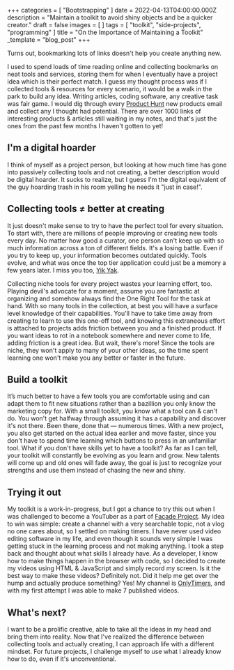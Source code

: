 +++
categories = [ "Bootstrapping" ]
date = 2022-04-13T04:00:00.000Z
description = "Maintain a toolkit to avoid shiny objects and be a quicker creator."
draft = false
images = [ ]
tags = [ "toolkit", "side-projects", "programming" ]
title = "On the Importance of Maintaining a Toolkit"
_template = "blog_post"
+++

Turns out, bookmarking lots of links doesn't help you create anything new.

I used to spend loads of time reading online and collecting bookmarks on neat tools and services, storing them for when I eventually have a project idea which is their perfect match. I guess my thought process was if I collected tools & resources for every scenario, it would be a walk in the park to build any idea. Writing articles, coding software, any creative task was fair game. I would dig through every [Product Hunt](https://www.producthunt.com/) new products email and collect any I thought had potential. There are over 1000 links of interesting products & articles still waiting in my notes, and that's just the ones from the past few months I haven't gotten to yet!

## I'm a digital hoarder

I think of myself as a project person, but looking at how much time has gone into passively collecting tools and not creating, a better description would be digital hoarder. It sucks to realize, but I guess I'm the digital equivalent of the guy hoarding trash in his room yelling he needs it "just in case!".

## Collecting tools ≠ better at creating

It just doesn't make sense to try to have the perfect tool for every situation. To start with, there are millions of people improving or creating new tools every day. No matter how good a curator, one person can't keep up with so much information across a ton of different fields. It's a losing battle. Even if you try to keep up, your information becomes outdated quickly. Tools evolve, and what was once the top tier application could just be a memory a few years later. I miss you too, [Yik Yak](https://en.wikipedia.org/wiki/Yik_Yak).

Collecting niche tools for every project wastes your learning effort, too. Playing devil's advocate for a moment, assume you are fantastic at organizing and somehow always find the One Right Tool for the task at hand. With so many tools in the collection, at best you will have a surface level knowledge of their capabilities. You'll have to take time away from creating to learn to use this one-off tool, and knowing this extraneous effort is attached to projects adds friction between you and a finished product. If you want ideas to rot in a notebook somewhere and never come to life, adding friction is a great idea. But wait, there's more! Since the tools are niche, they won't apply to many of your other ideas, so the time spent learning one won't make you any better or faster in the future.

## Build a toolkit

It’s much better to have a few tools you are comfortable using and can adapt them to fit new situations rather than a bazillion you only know the marketing copy for. With a small toolkit, you know what a tool can & can't do. You won't get halfway through assuming it has a capability and discover it's not there. Been there, done that — numerous times. With a new project, you also get started on the actual idea earlier and move faster, since you don't have to spend time learning which buttons to press in an unfamiliar tool. What if you don't have skills yet to have a toolkit? As far as I can tell, your toolkit will constantly be evolving as you learn and grow. New talents will come up and old ones will fade away, the goal is just to recognize your strengths and use them instead of chasing the new and shiny.

## Trying it out

My toolkit is a work-in-progress, but I got a chance to try this out when I was challenged to become a YouTuber as a part of [Facade Project](https://facadeproject.com/). My idea to win was simple: create a channel with a very searchable topic, not a vlog no one cares about, so I settled on making timers. I have never used video editing software in my life, and even though it sounds very simple I was getting stuck in the learning process and not making anything. I took a step back and thought about what skills I already have. As a developer, I know how to make things happen in the browser with code, so I decided to create my videos using HTML & JavaScript and simply record my screen. Is it the best way to make these videos? Definitely not. Did it help me get over the hump and actually produce something? Yes! My channel is [OnlyTimers](https://www.youtube.com/channel/UC9YP1-_DAlDcW4vri2YUmcg/about), and with my first attempt I was able to make 7 published videos.

## What's next?

I want to be a prolific creative, able to take all the ideas in my head and bring them into reality. Now that I've realized the difference between collecting tools and actually creating, I can approach life with a different mindset. For future projects, I challenge myself to use what I already know how to do, even if it's unconventional.
